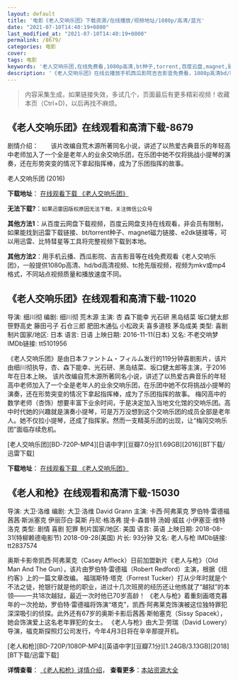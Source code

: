 ```yaml
---
layout: default
title: '电影《老人交响乐团》下载资源/在线播放/视频地址/1080p/高清/蓝光'
date: "2021-07-10T14:40:19+0800"
last_modified_at: "2021-07-10T14:40:19+0800"
permalink: /8679/
categories: 电影
cover:
tags: 电影
keywords: '老人交响乐团,在线免费看,1080p高清,bt种子,torrent,百度云盘,magnet,磁力链,迅雷下载资源'
description: '《老人交响乐团》在线云播放手机西瓜影院吉吉影音免费看，1080p高清bd/hd未删减完整版和tc抢先枪版，mkv/mp4格式，附带bt/torrent种子、magnet/磁力链、百度云盘、网盘资源迅雷下载链接'
---
```


>内容采集生成，如果链接失效，多试几个，页面最后有更多精彩视频！收藏本页（Ctrl+D)，以后再找不麻烦。


## 《老人交响乐团》在线观看和高清下载-8679

剧情介绍：　　该片改编自荒木源所著同名小说，讲述了以热爱古典音乐的年轻高中老师加入了一个全是老年人的业余交响乐团，在乐团中她不仅将挑战小提琴的演奏，还在形势突变的情况下拿起指挥棒，成为了乐团指挥的故事。


老人交响乐团 (2016)

**下载地址**： [在线观看下载 《老人交响乐团》](https://www.btbtdy.me/btdy/dy10607.html) 


**无法下载?**：`如果迅雷因版权原因无法下载，关注微信公众号 `

**其他方法1**：从百度云网盘下载视频，百度云网盘支持在线观看，非会员有限制，如果能找到迅雷下载链接、bt/torrent种子、magnet磁力链接、e2dk链接等，可以用迅雷、比特彗星等工具将完整视频下载到本地。

**其他方法2**：用手机云播、西瓜影院、吉吉影音等在线免费观看《老人交响乐团》，一般提供1080p高清、hd/bd高清视频、tc抢先版视频，视频为mkv或mp4格式，不同站点视频质量和播放速度不同。


## 《老人交响乐团》在线观看和高清下载-11020

导演: 细川彻 编剧: 细川彻 荒木源 主演: 杏 森下能幸 光石研 黑岛结菜 坂口健太郎 笹野高史 藤田弓子 石仓三郎 肥田木通弘 小松政夫 喜多道枝 茅岛成美 类型: 喜剧 制片国家/地区: 日本 语言: 日语 上映日期: 2016-11-11(日本) 又名: 不老交响梦 IMDb链接: tt5101956

《老人交响乐团》是由日本ファントム・フィルム发行的119分钟喜剧影片，该片由细川彻执导，杏、森下能幸、光石研、黑岛结菜、坂口健太郎等主演，于2016年在日本上映。 该片改编自荒木源所著同名小说，讲述了以热爱古典音乐的年轻高中老师加入了一个全是老年人的业余交响乐团，在乐团中她不仅将挑战小提琴的演奏，还在形势突变的情况下拿起指挥棒，成为了乐团指挥的故事。 梅冈高中的数学老师（杏饰）想要丰富下业余时间，于是决定加入当地文化馆的交响乐团。高中时代她的兴趣就是演奏小提琴，可是万万没想到这个交响乐团的成员全部是老年人。她不仅拉小提琴，还成了指挥家。然而一支精英乐团的出现，让“梅冈交响乐团”面临存续危机。


[老人交响乐团][BD-720P-MP4][日语中字][豆瓣7.0分][1.69GB][2016][BT下载/迅雷下载]

**下载地址**： [在线观看下载 《老人交响乐团》](https://www.btdx8.com/torrent/golden_orchestra_2016.html) 


## 《老人和枪》在线观看和高清下载-15030

导演: 大卫·洛维 编剧: 大卫·洛维 David Grann 主演: 卡西·阿弗莱克 罗伯特·雷德福 茜茜·斯派塞克 伊丽莎白·莫斯 丹尼·格洛弗 提卡·森普特 汤姆·威兹 小伊塞亚·维特洛克 类型: 剧情 喜剧 犯罪 制片国家/地区: 美国 语言: 英语 上映日期: 2018-08-31(特柳赖德电影节) 2018-09-28(美国) 片长: 93分钟 又名: 老人与枪 IMDb链接: tt2837574

奥斯卡影帝凯西·阿弗莱克（Casey Affleck）日前加盟新片《老人与枪》（Old Man And The Gun），该片由罗伯特·雷德福（Robert Redford）主演，根据《纽约客》上的一篇文章改编。 福瑞斯特·塔克（Forrest Tucker）打从少年时就是个不法之徒，抢银行就是他的职业，进过十几次班房的经历还让他练就了“越狱”的本领——一共18次越狱，最近一次时他已70岁高龄！ 《老人与枪》着重刻画塔克暮年的一次抢劫，罗伯特·雷德福将饰演“塔克”，凯西·阿弗莱克饰演被这位独特罪犯深深吸引的侦探。此外还有67岁的奥斯卡影后茜茜·斯帕塞克（Sissy Spacek），她会饰演爱上这名老年罪犯的女士。 《老人与枪》由大卫·劳瑞（David Lowery）导演，福克斯探照灯公司发行，今年4月3日将在辛辛那提开机。


[老人和枪][BD-720P/1080P-MP4][英语中字][豆瓣7.1分][1.24GB/3.13GB][2018][BT下载/迅雷下载]

**详情查看**： [《老人和枪》详情介绍](/movie/15030/)， **查看更多**：[本站资源大全](/movie/t/all/)

